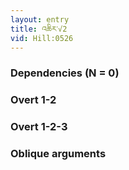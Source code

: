 ```yaml
---
layout: entry
title: འཆིར་√2
vid: Hill:0526
---
```

### Dependencies (N = 0)


### Overt 1-2


### Overt 1-2-3


### Oblique arguments

